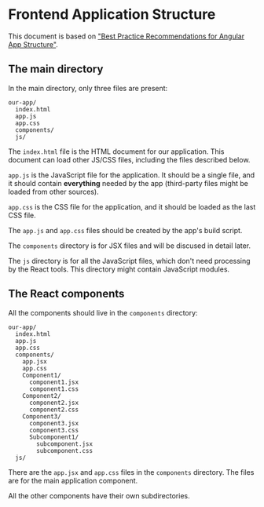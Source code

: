 # Frontend Application Structure

This document is based on ["Best Practice Recommendations for Angular App Structure"](https://docs.google.com/document/d/1XXMvReO8-Awi1EZXAXS4PzDzdNvV6pGcuaF4Q9821Es/pub).

## The main directory

In the main directory, only three files are present:

    our-app/
      index.html
      app.js
      app.css
      components/
      js/

The `index.html` file is the HTML document for our application. This document can load other JS/CSS files, including the files described below.

`app.js` is the JavaScript file for the application. It should be a single file, and it should contain **everything** needed by the app (third-party files might be loaded from other sources).

`app.css` is the CSS file for the application, and it should be loaded as the last CSS file.

The `app.js` and `app.css` files should be created by the app's build script.

The `components` directory is for JSX files and will be discused in detail later.

The `js` directory is for all the JavaScript files, which don't need processing by the React tools. This directory might contain JavaScript modules.

## The React components

All the components should live in the `components` directory:

    our-app/
      index.html
      app.js
      app.css
      components/
        app.jsx
        app.css
        Component1/
          component1.jsx
          component1.css
        Component2/
          component2.jsx
          component2.css
        Component3/
          component3.jsx
          component3.css
          Subcomponent1/
            subcomponent.jsx
            subcomponent.css        
      js/

There are the `app.jsx` and `app.css` files in the `components` directory. The files are for the main application component.

All the other components have their own subdirectories.

